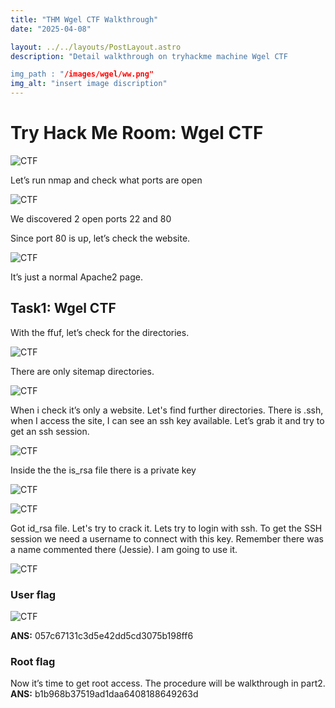 ```yaml
---
title: "THM Wgel CTF Walkthrough"
date: "2025-04-08"

layout: ../../layouts/PostLayout.astro
description: "Detail walkthrough on tryhackme machine Wgel CTF

img_path : "/images/wgel/ww.png"
img_alt: "insert image discription"
---
```


# Try Hack Me Room: Wgel CTF
![CTF](/images/wgel/wgel.png)

Let’s run nmap and check what ports are open

![CTF](/images/wgel/nmap.png)

We discovered 2 open ports 22 and 80 

Since port 80 is up, let’s check the website.

![CTF](/images/wgel/website.png)

It’s just a normal Apache2 page.

## Task1: Wgel CTF
With the ffuf, let’s check for the directories.

![CTF](/images/wgel/sitemap.png)

There are only sitemap directories.

![CTF](/images/wgel/only.png)

When i check it’s only a website. Let's find further directories. There is .ssh, when I access the site, I can see an ssh key available. Let’s grab it and try to get an ssh session.

![CTF](/images/wgel/ssh.png)

Inside the the is_rsa file there is a private key

![CTF](/images/wgel/rsa.png)

![CTF](/images/wgel/id_rsa.png)

Got id_rsa file. Let's try to crack it. Lets try to login with ssh. To get the SSH session we need a username to connect with this key. Remember there was a name commented there (Jessie). I am going to use it.

![CTF](/images/wgel/jessie.png)

### User flag

![CTF](/images/wgel/user_flag.png)

<b>ANS:</b> 057c67131c3d5e42dd5cd3075b198ff6

### Root flag
Now it’s time to get root access. The procedure will be walkthrough in part2.<br>
<b>ANS:</b>  b1b968b37519ad1daa6408188649263d
